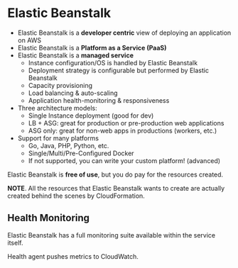 # Elastic Beanstalk

- Elastic Beanstalk is a **developer centric** view of deploying an application on AWS
- Elastic Beanstalk is a **Platform as a Service (PaaS)**
- Elastic Beanstalk is a **managed service**
    - Instance configuration/OS is handled by Elastic Beanstalk
    - Deployment strategy is configurable but performed by Elastic Beanstalk
    - Capacity provisioning
    - Load balancing & auto-scaling
    - Application health-monitoring & responsiveness
- Three architecture models:
    - Single Instance deployment (good for dev)
    - LB + ASG: great for production or pre-production web applications
    - ASG only: great for non-web apps in productions (workers, etc.)
- Support for many platforms
    - Go, Java, PHP, Python, etc.
    - Single/Multi/Pre-Configured Docker
    - If not supported, you can write your custom platform! (advanced)

Elastic Beanstalk is **free of use**, but you do pay for the resources created.

**NOTE**. All the resources that Elastic Beanstalk wants to create are actually created behind the scenes by CloudFormation.

## Health Monitoring

Elastic Beanstalk has a full monitoring suite available within the service itself. 

Health agent pushes metrics to CloudWatch.



